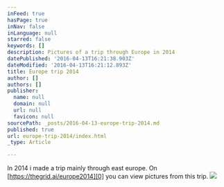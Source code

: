 ```yaml
---
inFeed: true
hasPage: true
inNav: false
inLanguage: null
starred: false
keywords: []
description: Pictures of a trip through Europe in 2014
datePublished: '2016-04-13T16:21:38.903Z'
dateModified: '2016-04-13T16:21:12.893Z'
title: Europe trip 2014
author: []
authors: []
publisher:
  name: null
  domain: null
  url: null
  favicon: null
sourcePath: _posts/2016-04-13-europe-trip-2014.md
published: true
url: europe-trip-2014/index.html
_type: Article

---
```

In 2014 i made a trip mainly through east europe. On [https://thegrid.ai/europe2014][0] you can view pictures from this trip.
![](https://the-grid-user-content.s3-us-west-2.amazonaws.com/bc21f361-418e-4e5c-ba3d-2958e3a227d7.jpg)

  


[0]: https://thegrid.ai/europe2014/
